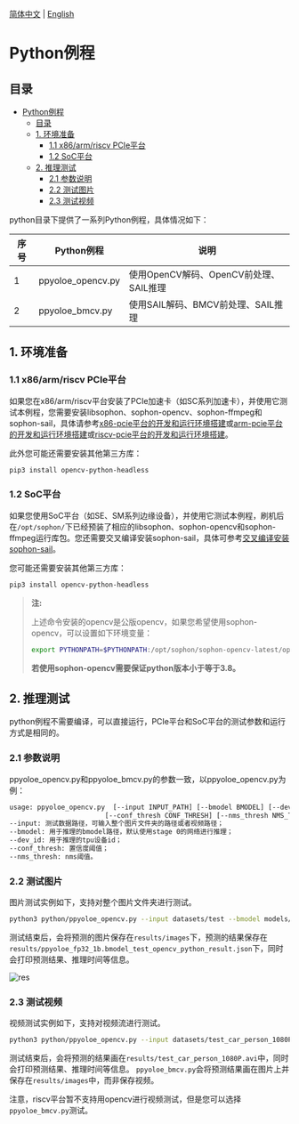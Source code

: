 [简体中文](./README.md) | [English](./README_EN.md)

# Python例程

## 目录

- [Python例程](#python例程)
  - [目录](#目录)
  - [1. 环境准备](#1-环境准备)
    - [1.1 x86/arm/riscv PCIe平台](#11-x86armriscv-pcie平台)
    - [1.2 SoC平台](#12-soc平台)
  - [2. 推理测试](#2-推理测试)
    - [2.1 参数说明](#21-参数说明)
    - [2.2 测试图片](#22-测试图片)
    - [2.3 测试视频](#23-测试视频)

python目录下提供了一系列Python例程，具体情况如下：

| 序号 |  Python例程      | 说明                                |
| ---- | --------------- | -----------------------------------  |
| 1    | ppyoloe_opencv.py | 使用OpenCV解码、OpenCV前处理、SAIL推理 |
| 2    | ppyoloe_bmcv.py   | 使用SAIL解码、BMCV前处理、SAIL推理     |

## 1. 环境准备
### 1.1 x86/arm/riscv PCIe平台

如果您在x86/arm/riscv平台安装了PCIe加速卡（如SC系列加速卡），并使用它测试本例程，您需要安装libsophon、sophon-opencv、sophon-ffmpeg和sophon-sail，具体请参考[x86-pcie平台的开发和运行环境搭建](../../../docs/Environment_Install_Guide.md#3-x86-pcie平台的开发和运行环境搭建)或[arm-pcie平台的开发和运行环境搭建](../../../docs/Environment_Install_Guide.md#5-arm-pcie平台的开发和运行环境搭建)或[riscv-pcie平台的开发和运行环境搭建](../../../docs/Environment_Install_Guide.md#6-riscv-pcie平台的开发和运行环境搭建)。

此外您可能还需要安装其他第三方库：
```bash
pip3 install opencv-python-headless
```

### 1.2 SoC平台

如果您使用SoC平台（如SE、SM系列边缘设备），并使用它测试本例程，刷机后在`/opt/sophon/`下已经预装了相应的libsophon、sophon-opencv和sophon-ffmpeg运行库包。您还需要交叉编译安装sophon-sail，具体可参考[交叉编译安装sophon-sail](../../../docs/Environment_Install_Guide.md#42-交叉编译安装sophon-sail)。

您可能还需要安装其他第三方库：
```bash
pip3 install opencv-python-headless
```

> **注:**
>
> 上述命令安装的opencv是公版opencv，如果您希望使用sophon-opencv，可以设置如下环境变量：
> ```bash
> export PYTHONPATH=$PYTHONPATH:/opt/sophon/sophon-opencv-latest/opencv-python/
> ```
> **若使用sophon-opencv需要保证python版本小于等于3.8。**

## 2. 推理测试
python例程不需要编译，可以直接运行，PCIe平台和SoC平台的测试参数和运行方式是相同的。
### 2.1 参数说明
ppyoloe_opencv.py和ppyoloe_bmcv.py的参数一致，以ppyoloe_opencv.py为例：
```bash
usage: ppyoloe_opencv.py  [--input INPUT_PATH] [--bmodel BMODEL] [--dev_id DEV_ID]
                        [--conf_thresh CONF_THRESH] [--nms_thresh NMS_THRESH]
--input: 测试数据路径，可输入整个图片文件夹的路径或者视频路径；
--bmodel: 用于推理的bmodel路径，默认使用stage 0的网络进行推理；
--dev_id: 用于推理的tpu设备id；
--conf_thresh: 置信度阈值；
--nms_thresh: nms阈值。
```
### 2.2 测试图片
图片测试实例如下，支持对整个图片文件夹进行测试。
```bash
python3 python/ppyoloe_opencv.py --input datasets/test --bmodel models/BM1684X/ppyoloe_fp32_1b.bmodel --dev_id 0 --conf_thresh 0.4 --nms_thresh 0.6
```
测试结束后，会将预测的图片保存在`results/images`下，预测的结果保存在`results/ppyoloe_fp32_1b.bmodel_test_opencv_python_result.json`下，同时会打印预测结果、推理时间等信息。

![res](../pics/zidane_python_opencv.jpg)

### 2.3 测试视频
视频测试实例如下，支持对视频流进行测试。
```bash
python3 python/ppyoloe_opencv.py --input datasets/test_car_person_1080P.mp4 --bmodel models/BM1684/ppyoloe_fp32_1b.bmodel --dev_id 0 --conf_thresh 0.4 --nms_thresh 0.6
```
测试结束后，会将预测的结果画在`results/test_car_person_1080P.avi`中，同时会打印预测结果、推理时间等信息。
`ppyoloe_bmcv.py`会将预测结果画在图片上并保存在`results/images`中，而非保存视频。

注意，riscv平台暂不支持用opencv进行视频测试，但是您可以选择`ppyoloe_bmcv.py`测试。